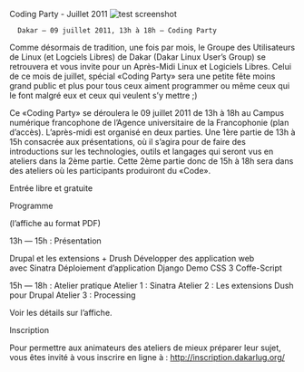 
 Coding Party - Juillet 2011
![test screenshot](http://blog.dakarlug.org/media/09juil11/coding.png "")
    
      Dakar — 09 juillet 2011, 13h à 18h — Coding Party


Comme désormais de tradition, une fois par mois, le Groupe des Utilisateurs de Linux (et Logciels Libres) de Dakar (Dakar Linux User’s Group) se retrouvera et vous invite pour un Après-Midi Linux et Logiciels Libres.  Celui de ce mois de juillet, spécial «Coding Party» sera une petite fête moins grand public et plus pour tous ceux aiment programmer ou même ceux qui  le font malgré eux et ceux qui veulent s’y mettre ;)


Ce  «Coding Party» se déroulera le 09 juillet 2011 de 13h à 18h au Campus numérique francophone de l’Agence universitaire de la Francophonie (plan d’accès). L’après-midi est organisé en deux parties. Une 1ère partie de 13h à 15h consacrée aux présentations, où il s’agira pour de faire des introductions sur les technologies, outils et langages qui seront vus en ateliers dans la 2ème partie. Cette 2ème partie donc de 15h à 18h sera dans des ateliers où les participants produiront du  «Code».


Entrée libre et gratuite

Programme

(l’affiche au format PDF)


13h — 15h : Présentation 

Drupal et les extensions + Drush 
Développer des application web avec Sinatra
Déploiement d’application Django
Demo CSS 3
Coffe-Script


	
15h — 18h : Atelier pratique
Atelier 1 : Sinatra
Atelier 2 : Les extensions Dush pour Drupal
Atelier 3 : Processing

Voir les détails sur l’affiche.

Inscription

Pour permettre aux animateurs des ateliers de mieux préparer leur sujet, vous êtes invité à vous inscrire en ligne à : http://inscription.dakarlug.org/

    
    
    



    



    



    



    



    



 
    
     